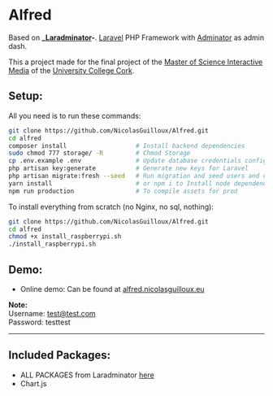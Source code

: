 # Alfred

Based on **_[Laradminator](https://github.com/kossa/laradminator)-**.
[Laravel](https://laravel.com/) PHP Framework with [Adminator](https://github.com/puikinsh/Adminator-admin-dashboard) as admin dash.

This a project made for the final project of the [Master of Science Interactive Media](https://www.ucc.ie/en/ckr05/) of the [University College Cork](https://www.ucc.ie/).


## Setup:
All you need is to run these commands:
```bash
git clone https://github.com/NicolasGuilloux/Alfred.git
cd alfred
composer install                   # Install backend dependencies
sudo chmod 777 storage/ -R         # Chmod Storage
cp .env.example .env               # Update database credentials configuration
php artisan key:generate           # Generate new keys for Laravel
php artisan migrate:fresh --seed   # Run migration and seed users and categories for testing
yarn install                       # or npm i to Install node dependencies
npm run production                 # To compile assets for prod
```

To install everything from scratch (no Nginx, no sql, nothing):
```bash
git clone https://github.com/NicolasGuilloux/Alfred.git
cd alfred
chmod +x install_raspberrypi.sh
./install_raspberrypi.sh
```


## Demo:
- Online demo: Can be found at [alfred.nicolasguilloux.eu](http://alfred.nicolasguilloux.eu/)

**Note:**  
Username: test@test.com      
Password: testtest

***

## Included Packages:

* ALL PACKAGES from Laradminator [here](https://github.com/kossa/laradminator#included-packages)
* Chart.js
